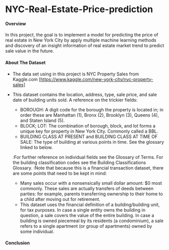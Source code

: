 # NYC-Real-Estate-Price-prediction

#### Overview
In this project, the goal is to implement a model for predicting the price of real estate in New York City by apply multiple machine learning methods and discovery of an insight information of real estate market trend to predict sale value in the future.

#### About The Dataset
  - The data set using in this project is NYC Property Sales from Kaggle.com [https://www.kaggle.com/new-york-city/nyc-property-sales]
  
  - This dataset contains the location, address, type, sale price, and sale date of building units sold. A reference on the trickier fields:

     - BOROUGH: A digit code for the borough the property is located in; in order these are Manhattan (1), Bronx (2), Brooklyn (3), Queens (4), and Staten Island (5).
     - BLOCK; LOT: The combination of borough, block, and lot forms a unique key for property in New York City. Commonly called a BBL.
     - BUILDING CLASS AT PRESENT and BUILDING CLASS AT TIME OF SALE: The type of building at various points in time. See the glossary linked to below.
        
     :For further reference on individual fields see the Glossary of Terms. For the building classification codes see the Building Classifications Glossary.
     :Note that because this is a financial transaction dataset, there are some points that need to be kept in mind:

     - Many sales occur with a nonsensically small dollar amount: $0 most commonly. These sales are actually transfers of deeds between parties: for example, parents transferring ownership to their home to a child after moving out for retirement.
     - This dataset uses the financial definition of a building/building unit, for tax purposes. In case a single entity owns the building in question, a sale covers the value of the entire building. In case a building is owned piecemeal by its residents (a condominium), a sale refers to a single apartment (or group of apartments) owned by some individual.
     
#### Conclusion

